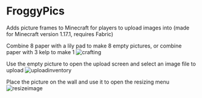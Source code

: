 # FroggyPics
Adds picture frames to Minecraft for players to upload images into (made for Minecraft version 1.17.1, requires Fabric)

Combine 8 paper with a lily pad to make 8 empty pictures, or combine paper with 3 kelp to make 1
![crafting](https://user-images.githubusercontent.com/10349312/198526631-4612c2d5-8853-42b0-b011-6386b1a2ac1f.png)

Use the empty picture to open the upload screen and select an image file to upload
![uploadinventory](https://user-images.githubusercontent.com/10349312/198529367-e545d80f-a07e-46a0-881b-1a5e0b032392.png)

Place the picture on the wall and use it to open the resizing menu
![resizeimage](https://user-images.githubusercontent.com/10349312/198529392-3e9d8e7e-1044-46ff-9970-3e081c0f071c.png)
